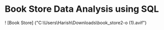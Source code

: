 # Book Store Data Analysis using SQL
! [Book Store] ("C:\Users\Harish\Downloads\book_store2-o (1).avif")
